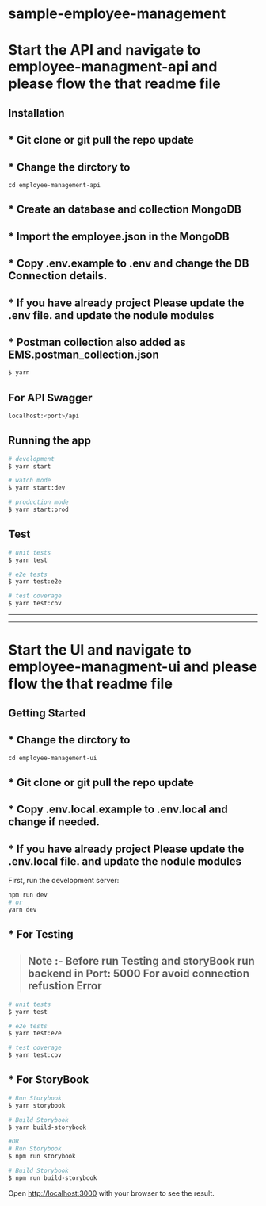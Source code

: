 # sample-employee-management

# Start the API and navigate to employee-managment-api and please flow the that readme file

## Installation

## * Git clone or git pull the repo update
## * Change the dirctory to 
```
cd employee-management-api
```
## * Create an database and collection MongoDB  

## * Import the  employee.json in the MongoDB  
## * Copy .env.example to .env and change the DB Connection details.
## * If you have already project Please update the .env file. and update the nodule modules 


## * Postman collection also added as EMS.postman_collection.json


```bash
$ yarn
```
## For API Swagger
```bash
localhost:<port>/api
```


## Running the app

```bash
# development
$ yarn start

# watch mode
$ yarn start:dev

# production mode
$ yarn start:prod
```

## Test

```bash
# unit tests
$ yarn test

# e2e tests
$ yarn test:e2e

# test coverage
$ yarn test:cov
```
*********************************
---------------------------------

# Start the UI and navigate to employee-managment-ui and please flow the that readme file


## Getting Started
## * Change the dirctory to 
```
cd employee-management-ui
```
## * Git clone or git pull the repo update

## * Copy .env.local.example to .env.local and change if needed.

## * If you have already project Please update the .env.local file. and update the nodule modules 

First, run the development server:

```bash
npm run dev
# or
yarn dev
```
## * For Testing

> ## Note :- Before run Testing and storyBook run backend in Port: 5000 For avoid connection refustion Error

```bash
# unit tests
$ yarn test

# e2e tests
$ yarn test:e2e

# test coverage
$ yarn test:cov
```


## * For StoryBook

```bash
# Run Storybook
$ yarn storybook

# Build Storybook
$ yarn build-storybook

#OR 
# Run Storybook
$ npm run storybook

# Build Storybook
$ npm run build-storybook

```
Open [http://localhost:3000](http://localhost:3000) with your browser to see the result.